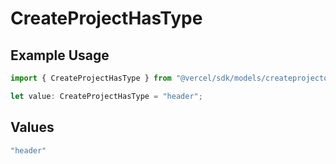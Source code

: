 # CreateProjectHasType

## Example Usage

```typescript
import { CreateProjectHasType } from "@vercel/sdk/models/createprojectop.js";

let value: CreateProjectHasType = "header";
```

## Values

```typescript
"header"
```